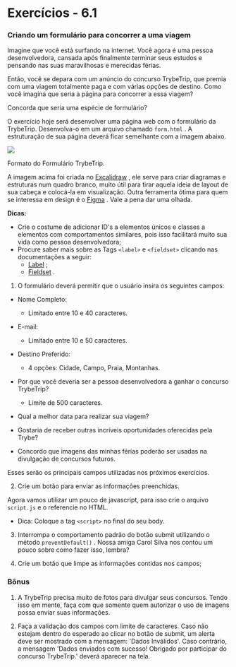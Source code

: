 # Exercícios - 6.1
### Criando um formulário para concorrer a uma viagem

Imagine que você está surfando na internet. Você agora é uma pessoa desenvolvedora, cansada após finalmente terminar seus estudos e pensando nas suas maravilhosas e merecidas férias.

Então, você se depara com um anúncio do concurso TrybeTrip, que premia com uma viagem totalmente paga e com várias opções de destino. Como você imagina que seria a página para concorrer a essa viagem?

Concorda que seria uma espécie de formulário?

O exercício hoje será desenvolver uma página web com o formulário da TrybeTrip. Desenvolva-o em um arquivo chamado  `form.html`  . A estruturação de sua página deverá ficar semelhante com a imagem abaixo.

![](https://s3.us-east-2.amazonaws.com/assets.app.betrybe.com/fundamentals/html-forms/images/Excalidraw-forms-94cb593582e99fd08f284274fd8b50ab.png)

Formato do Formulário TrybeTrip.

A imagem acima foi criada no  [Excalidraw](https://excalidraw.com/) , ele serve para criar diagramas e estruturas num quadro branco, muito útil para tirar aquela ideia de layout de sua cabeça e colocá-la em visualização. Outra ferramenta ótima para quem se interessa em design é o  [Figma](https://www.figma.com/) . Vale a pena dar uma olhada.

**Dicas:**

-   Crie o costume de adicionar ID's a elementos únicos e classes a elementos com comportamentos similares, pois isso facilitará muito sua vida como pessoa desenvolvedora;
-   Procure saber mais sobre as Tags  `<label>`  e  `<fieldset>`  clicando nas documentações a seguir:
    -   [Label](https://developer.mozilla.org/pt-BR/docs/Web/HTML/Element/label) ;
    -   [Fieldset](https://developer.mozilla.org/pt-BR/docs/Web/HTML/Element/fieldset) .

1.  O formulário deverá permitir que o usuário insira os seguintes campos:

-   Nome Completo:
    
    -   Limitado entre 10 e 40 caracteres.
-   E-mail:
    
    -   Limitado entre 10 e 50 caracteres.
-   Destino Preferido:
    
    -   4 opções: Cidade, Campo, Praia, Montanhas.
-   Por que você deveria ser a pessoa desenvolvedora a ganhar o concurso TrybeTrip?
    
    -   Limite de 500 caracteres.
-   Qual a melhor data para realizar sua viagem?
    
-   Gostaria de receber outras incríveis oportunidades oferecidas pela Trybe?
    
-   Concordo que imagens das minhas férias poderão ser usadas na divulgação de concursos futuros.
    

Esses serão os principais campos utilizadas nos próximos exercícios.

2.  Crie um botão para enviar as informações preenchidas.

Agora vamos utilizar um pouco de javascript, para isso crie o arquivo  `script.js`  e o referencie no HTML.

-   Dica: Coloque a tag  `<script>`  no final do seu body.

3.  Interrompa o comportamento padrão do botão submit utilizando o método  `preventDefault()`  . Nossa amiga Carol Silva nos contou um pouco sobre como fazer isso, lembra?
    
4.  Crie um botão que limpe as informações contidas nos campos;

### Bônus

1.  A TrybeTrip precisa muito de fotos para divulgar seus concursos. Tendo isso em mente, faça com que somente quem autorizar o uso de imagens possa enviar suas informações.
    
2.  Faça a validação dos campos com limite de caracteres. Caso não estejam dentro do esperado ao clicar no botão de submit, um alerta deve ser mostrado com a mensagem: 'Dados Inválidos'. Caso contrário, a mensagem 'Dados enviados com sucesso! Obrigado por participar do concurso TrybeTrip.' deverá aparecer na tela.
